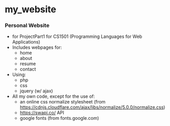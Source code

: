 # my_website
### Personal Website
* for ProjectPart1 for CS1501 (Programming Languages for Web Applications)
* Includes webpages for:
	* home
	* about
	* resume
	* contact
* Using:
	* php
	* css
	* jquery (w/ ajax)
* All my own code, except for the use of:
	* an online css normalize stylesheet (from https://cdnjs.cloudflare.com/ajax/libs/normalize/5.0.0/normalize.css)
	* https://swapi.co/ API
	* google fonts (from fonts.google.com)

